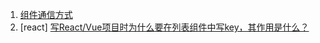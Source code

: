 1. [组件通信方式](https://github.com/Eveveen/fe-study/blob/master/react/01.组件通信.md)   
2. [react] [写React/Vue项目时为什么要在列表组件中写key，其作用是什么？](https://github.com/Eveveen/fe-study/blob/master/react/02.key.md)   